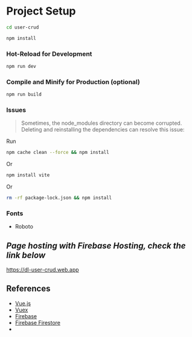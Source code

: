 # Project Setup

```sh
cd user-crud
```

```sh
npm install
```

### Hot-Reload for Development

```sh
npm run dev
```

### Compile and Minify for Production (optional)

```sh
npm run build
```

### Issues

> Sometimes, the node_modules directory can become corrupted. Deleting and reinstalling the dependencies can resolve this issue:

Run

```sh
npm cache clean --force && npm install
```

Or

```sh
npm install vite
```

Or

```sh
rm -rf package-lock.json && npm install
```

### Fonts

- Roboto

## **_Page hosting with Firebase Hosting, check the link below_**

https://dl-user-crud.web.app

## References

- [Vue.js](https://vuejs.org/)
- [Vuex](https://vuex.vuejs.org/)
- [Firebase](https://firebase.google.com/)
- [Firebase Firestore](https://firebase.google.com/docs/firestore)
-
